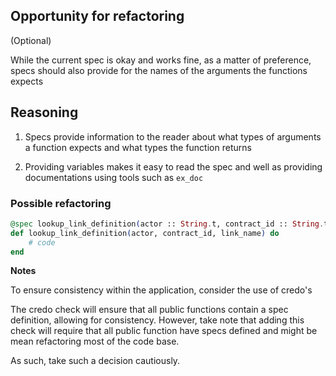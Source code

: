 ## Opportunity for refactoring

(Optional)

While the current spec is okay and works fine, as a matter of preference, specs should also provide for the names of the arguments the functions expects

## Reasoning

1. Specs provide information to the reader about what types of arguments a function expects and what types the function returns

2. Providing variables makes it easy to read the spec and well as providing documentations using tools such as `ex_doc`

### Possible refactoring

```elixir
@spec lookup_link_definition(actor :: String.t, contract_id :: String.t, link_name :: String.t) :: {:ok, link_definition :: map}
def lookup_link_definition(actor, contract_id, link_name) do
    # code
end

```

**Notes**

To ensure consistency within the application, consider the use of credo's []()

The credo check will ensure that all public functions contain a spec definition, allowing for consistency. However, take note that adding this check will require that all public function have specs defined and might be mean refactoring most of the code base.

As such, take such a decision cautiously.
